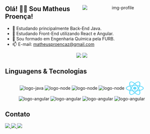 <div align="center">
  
  <img align="right" alt="img-profile" width="250" style="" src="https://i.imgur.com/CGX64F9.png">
  
  <div align="left">
    <h2> Olá! 🙋‍♂️ Sou Matheus Proença! </h2>
  
  - 🌱 Estudando principalmente Back-End Java.
  - 🎨 Estudando Front-End utilizando React e Angular.
  - 🧪 Sou formado em Engenharia Química pela FURB.
  - 📫 E-mail: matheusproencaz@gmail.com
    
  </div>
  
  <img height="165em" src="https://github-readme-stats.vercel.app/api?username=matheusproencaz&show_icons=true&theme=tokyonight&include_all_commits=true&count_private=true"/>
  <img height="165em" src="https://github-readme-stats.vercel.app/api/top-langs/?username=matheusproencaz&layout=compact&langs_count=7&theme=tokyonight"/>
  
</div>
  
  ## Linguagens & Tecnologias
 
<div align="center">
    <img align="center" alt="logo-java" height="70" width="80" src="https://cdn.jsdelivr.net/gh/devicons/devicon/icons/java/java-original-wordmark.svg">
    
   
  <img align="center" alt="logo-node" height="50" width="60" src="https://cdn.jsdelivr.net/gh/devicons/devicon/icons/javascript/javascript-original.svg">
  
  <img align="center" alt="logo-node" height="50" width="60" src="https://cdn.jsdelivr.net/gh/devicons/devicon/icons/typescript/typescript-original.svg">
    
  <img align="center" alt="logo-node" height="50" width="60" src="https://cdn.jsdelivr.net/gh/devicons/devicon/icons/nodejs/nodejs-original.svg">
    
  <img align="center" alt="logo-React" height="50" width="60" src="https://raw.githubusercontent.com/devicons/devicon/master/icons/react/react-original.svg">
    
  <img align="center" alt="logo-angular" height="50" width="60" src="https://cdn.jsdelivr.net/gh/devicons/devicon/icons/angularjs/angularjs-plain.svg">
  
  <img align="center" alt="logo-angular" height="50" width="60" src="https://cdn.jsdelivr.net/gh/devicons/devicon/icons/html5/html5-original.svg">
  
  <img align="center" alt="logo-angular" height="50" width="60" src="https://cdn.jsdelivr.net/gh/devicons/devicon/icons/css3/css3-original.svg">
  
  <img align="center" alt="logo-angular" height="50" width="60" src="https://cdn.jsdelivr.net/gh/devicons/devicon/icons/git/git-original.svg">
  
</div> 
                                                                 
  ## Contato
 
<div> 
  <a href="https://www.instagram.com/matheusproencaz/" target="_blank">
    <img src="https://img.shields.io/badge/-Instagram-%23E4405F?style=for-the-badge&logo=instagram&logoColor=white" target="_blank">
  </a>
  <a href = "mailto:matheusproencaz@gmail.com">
    <img src="https://img.shields.io/badge/-Gmail-%23333?style=for-the-badge&logo=gmail&logoColor=white" target="_blank">
  </a>
  <a href="https://www.linkedin.com/in/matheus-proençaz/" target="_blank">
    <img src="https://img.shields.io/badge/-LinkedIn-%230077B5?style=for-the-badge&logo=linkedin&logoColor=white" target="_blank">
  </a>
  
</div>
